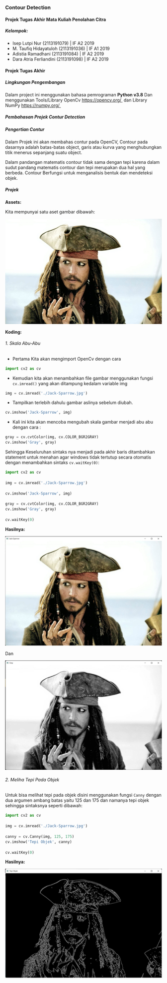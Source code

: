 ### Contour Detection

#### Projek Tugas Akhir Mata Kuliah Penolahan Citra

##### Kelompok:

- Isep Lutpi Nur (2113191079) | IF A2 2019
- M. Taufiq Hidayatuloh (2113191036)  | IF A1 2019
- Adistia Ramadhani (2113191084)  | IF A2 2019
- Dara Atria Ferliandini (2113191098)  | IF A2 2019



#### Projek Tugas Akhir
##### Lingkungan Pengembangan
Dalam project ini menggunakan bahasa pemrograman **Python v3.8** Dan menggunakan Tools/Library OpenCv <a href="https://opencv.org/">https://opencv.org/ </a> dan Library NumPy <a href="https://numpy.org/">https://numpy.org/ </a>



##### Pembahasan Projek Contur Detection

##### Pengertian Contur

Dalam Projek ini akan membahas contur pada OpenCV, Contour pada dasarnya adalah batas-batas object, garis atau kurva yang menghubungkan titik menerus sepanjang suatu object.

Dalam pandangan matematis contour tidak sama dengan tepi karena dalam sudut pandang matematis contour dan tepi merupakan dua hal yang berbeda. Contour Berfungsi untuk menganalisis bentuk dan mendeteksi objek.



##### Projek

**Assets:**

Kita mempunyai satu aset gambar dibawah:

<img src="./Jack-Sparrow.jpg">

**Koding:**

###### 1. Skala Abu-Abu

- Pertama Kita akan mengimport OpenCv dengan cara 

```python
import cv2 as cv
```

- Kemudian kita akan menambahkan file gambar menggunakan fungsi ```cv.imread()``` yang akan ditampung kedalam variable img

```python
img = cv.imread('./Jack-Sparrow.jpg')
```

- Tampilkan terlebih dahulu gambar aslinya sebelum diubah.
```python
cv.imshow('Jack-Sparrow', img)
```

- Kali ini kita akan mencoba mengubah skala gambar menjadi abu abu dengan cara :

```python
gray = cv.cvtColor(img, cv.COLOR_BGR2GRAY)
cv.imshow('Gray', gray)
```

Sehingga Keseluruhan sintaks nya menjadi pada akhir baris ditambahkan statement untuk menahan agar windows tidak tertutup secara otomatis dengan menambahkan sintaks ```cv.waitKey(0)```:
```python
import cv2 as cv

img = cv.imread('./Jack-Sparrow.jpg')

cv.imshow('Jack-Sparrow', img)

gray = cv.cvtColor(img, cv.COLOR_BGR2GRAY)
cv.imshow('Gray', gray)

cv.waitKey(0)
```

**Hasilnya:**

<img src=".\screenshot\image-20220105043054029.png">

Dan

<img src=".\screenshot\image-20220105043215823.png">






###### 2. Meliha Tepi Pada Objek

Untuk bisa melihat tepi pada objek disini menggunakan fungsi ```Canny``` dengan dua argumen ambang batas yaitu 125 dan 175 dan namanya tepi objek sehingga sintaksnya seperti dibawah:
```python
import cv2 as cv

img = cv.imread('./Jack-Sparrow.jpg')

canny = cv.Canny(img, 125, 175)
cv.imshow('Tepi Objek', canny)

cv.waitKey(0)
```

**Hasilnya:**

<img src=".\screenshot\image-20220105044600651.png">

